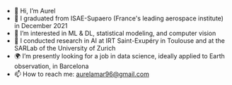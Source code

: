 - 👋 Hi, I’m Aurel
- 🚀 I graduated from ISAE-Supaero (France's leading aerospace institute) in December 2021
- 👀 I’m interested in ML & DL, statistical modeling, and computer vision
- 📖  I conducted research in AI at IRT Saint-Exupéry in Toulouse and at the SARLab of the University of Zurich
- 🌍 I’m presently looking for a job in data science, ideally applied to Earth observation, in Barcelona
- 📫 How to reach me: aurelamar96@gmail.com












<!---
1996Aurel/1996Aurel is a ✨ special ✨ repository because its `README.md` (this file) appears on your GitHub profile.
You can click the Preview link to take a look at your changes.
--->
